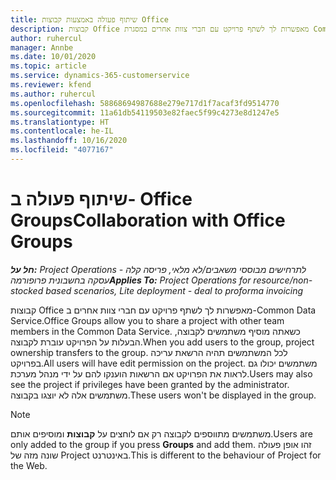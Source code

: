 ```yaml
---
title: שיתוף פעולה באמצעות קבוצות Office
description: קבוצות Office מאפשרות לך לשתף פרויקט עם חברי צוות אחרים במסגרת Common Data Service.
author: ruhercul
manager: Annbe
ms.date: 10/01/2020
ms.topic: article
ms.service: dynamics-365-customerservice
ms.reviewer: kfend
ms.author: ruhercul
ms.openlocfilehash: 58868694987688e279e717d1f7acaf3fd9514770
ms.sourcegitcommit: 11a61db54119503e82faec5f99c4273e8d1247e5
ms.translationtype: HT
ms.contentlocale: he-IL
ms.lasthandoff: 10/16/2020
ms.locfileid: "4077167"
---
```

# <a name="collaboration-with-office-groups"></a><span data-ttu-id="12de4-103">שיתוף פעולה ב- Office Groups</span><span class="sxs-lookup"><span data-stu-id="12de4-103">Collaboration with Office Groups</span></span>

<span data-ttu-id="12de4-104">_**חל על:** Project Operations לתרחישים מבוססי משאבים/לא מלאי, פריסה קלה - עסקה בחשבונית פרופורמה_</span><span class="sxs-lookup"><span data-stu-id="12de4-104">_**Applies To:** Project Operations for resource/non-stocked based scenarios, Lite deployment - deal to proforma invoicing_</span></span>

<span data-ttu-id="12de4-105">קבוצות Office מאפשרות לך לשתף פרויקט עם חברי צוות אחרים ב-Common Data Service.</span><span class="sxs-lookup"><span data-stu-id="12de4-105">Office Groups allow you to share a project with other team members in the Common Data Service.</span></span> <span data-ttu-id="12de4-106">כשאתה מוסיף משתמשים לקבוצה, הבעלות על הפרויקט עוברת לקבוצה.</span><span class="sxs-lookup"><span data-stu-id="12de4-106">When you add users to the group, project ownership transfers to the group.</span></span> <span data-ttu-id="12de4-107">לכל המשתמשים תהיה הרשאת עריכה בפרויקט.</span><span class="sxs-lookup"><span data-stu-id="12de4-107">All users will have edit permission on the project.</span></span> <span data-ttu-id="12de4-108">משתמשים יכולו גם לראות את הפרויקט אם הרשאות הוענקו להם על ידי מנהל מערכת.</span><span class="sxs-lookup"><span data-stu-id="12de4-108">Users may also see the project if privileges have been granted by the administrator.</span></span> <span data-ttu-id="12de4-109">משתמשים אלה לא יוצגו בקבוצה.</span><span class="sxs-lookup"><span data-stu-id="12de4-109">These users won't be displayed in the group.</span></span>

> [!NOTE] 
> <span data-ttu-id="12de4-110">משתמשים מתווספים לקבוצה רק אם לוחצים על **קבוצות** ומוסיפים אותם.</span><span class="sxs-lookup"><span data-stu-id="12de4-110">Users are only added to the group if you press **Groups** and add them.</span></span> <span data-ttu-id="12de4-111">זהו אופן פעולה שונה מזה של Project באינטרנט.</span><span class="sxs-lookup"><span data-stu-id="12de4-111">This is different to the behaviour of Project for the Web.</span></span> 

